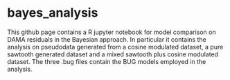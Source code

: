# bayes_analysis

This github page contains a R jupyter notebook for model comparison on DAMA residuals in the Bayesian approach.
In particular it contains the analysis on pseudodata generated from a cosine modulated dataset, a pure sawtooth
generated dataset and a mixed sawtooth plus cosine modulated dataset. The three .bug files contain the BUG
models employed in the analysis.

